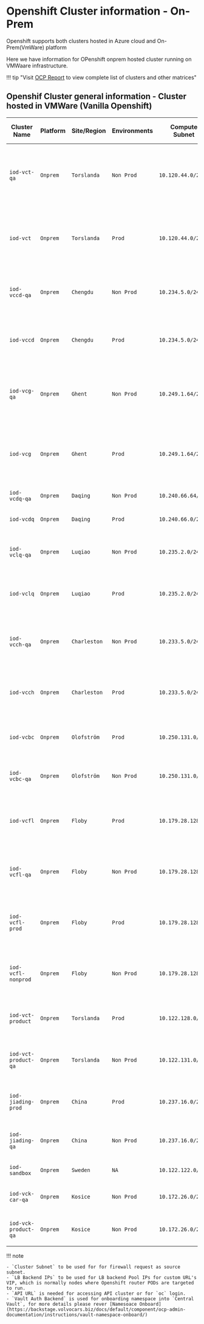 # Openshift Cluster information - On-Prem

Openshift supports both clusters hosted in Azure cloud and On-Prem(VmWare) platform

Here we have information for OPenshift onprem hosted cluster running on VMWaare infrastructure.

!!! tip "Visit [OCP Report](https://ocpreport-ocpreport-prod.apps.ocp-shared-v1-nonprod.volvocars.biz/ocpreport/ocr/index.html) to view complete list of clusters and other matrices"

## Openshif Cluster general information - Cluster hosted in VMWare (Vanilla Openshift)

| Cluster Name         | Platform | Site/Region | Environments | Compute Subnet     | LB Backend IPs                                                                                                                | Console URL                                                                                   | API URL                                                  | Vault Auth Backend     |
|----------------------|----------|-------------|--------------|-------------------|------------------------------------------------------------------------------------------------------------------------------|----------------------------------------------------------------------------------------------|----------------------------------------------------------|-----------------------|
| `iod-vct-qa`         | `Onprem` | `Torslanda` | `Non Prod`   | `10.120.44.0/23`  | `10.120.44.72, 10.120.44.74, 10.120.44.89, 10.120.44.118, 10.120.44.119, 10.120.44.117, 10.120.44.126, 10.120.44.127, 10.120.44.128, 10.120.44.129` | [`Console`](https://console-openshift-console.apps.iod-vct-qa.volvocars.net/)                  | `https://api.iod-vct-qa.volvocars.net:6443`               | `iod-vct-qa-eu`        |
| `iod-vct`            | `Onprem` | `Torslanda` | `Prod`       | `10.120.44.0/23`  | `10.120.44.75, 10.120.44.85, 10.120.44.86, 10.120.44.116, 10.120.44.30, 10.120.44.115, 10.120.44.130, 10.120.44.131, 10.120.44.132, 10.120.44.133`         | [`Console`](https://console-openshift-console.apps.iod-vct.volvocars.net/)                     | `https://api.iod-vct.volvocars.net:6443`                  | `iod-vct-prod-eu`      |
| `iod-vccd-qa`        | `Onprem` | `Chengdu`   | `Non Prod`   | `10.234.5.0/24`   | `10.234.5.88, 10.234.5.89, 10.234.5.87, 10.234.5.69, 10.234.5.123, 10.234.5.124, 10.234.5.143`                                 | [`Console`](https://console-openshift-console.apps.iod-vccd-qa.volvocars.net/)                 | `https://api.iod-vccd-qa.volvocars.net:6443`              | `iod-vccd-qa-ch`       |
| `iod-vccd`           | `Onprem` | `Chengdu`   | `Prod`       | `10.234.5.0/24`   | `10.234.5.80, 10.234.5.81, 10.234.5.84, 10.234.5.120, 10.234.5.121, 10.234.5.122, 10.234.5.141, 10.234.5.140`                   | [`Console`](https://console-openshift-console.apps.iod-vccd.volvocars.net/)                    | `https://api.iod-vccd.volvocars.net:6443`                 | `NA`                   |
| `iod-vcg-qa`         | `Onprem` | `Ghent`     | `Non Prod`   | `10.249.1.64/26`  | `10.249.5.152, 10.249.1.96, 10.249.1.92, 10.249.1.91, 10.249.1.71, 10.249.1.122, 10.249.1.73, 10.249.5.150, 10.249.5.151`         | [`Console`](https://console-openshift-console.apps.iod-vcg-qa.volvocars.net/)                  | `https://api.iod-vcg-qa.volvocars.net:6443`               | `iod-vcg-qa-eu`        |
| `iod-vcg`            | `Onprem` | `Ghent`     | `Prod`       | `10.249.1.64/26`  | `10.249.1.85, 10.249.1.86, 10.249.1.87, 10.249.1.123, 10.249.1.81, 10.249.1.124, 10.249.5.153, 10.249.5.154, 10.249.5.157, 10.249.5.162` | [`Console`](https://console-openshift-console.apps.iod-vcg.volvocars.net/)                     | `https://api.iod-vcg.volvocars.net:6443`                  | `iod-vcg-prod-eu`      |
| `iod-vcdq-qa`        | `Onprem` | `Daqing`    | `Non Prod`   | `10.240.66.64/26` | `10.240.66.122, 10.240.66.70, 10.240.66.69`                                                                                 | [`Console`](https://console-openshift-console.apps.iod-vcdq-qa.volvocars.net)                  | `https://api.iod-vcdq-qa.volvocars.net:6443`              | `iod-vcdq-qa-ch`       |
| `iod-vcdq`           | `Onprem` | `Daqing`    | `Prod`       | `10.240.66.0/26`  | `10.240.66.18, 10.240.66.45, 10.240.66.21, 10.240.66.34`                                                                    | [`Console`](https://console-openshift-console.apps.iod-vcdq.volvocars.net)                     | `https://api.iod-vcdq.volvocars.net:6443`                 | `NA`                   |
| `iod-vclq-qa`        | `Onprem` | `Luqiao`    | `Non Prod`   | `10.235.2.0/24`   | `10.235.2.199, 10.235.2.191, 10.235.2.177, 10.235.2.206, 10.235.2.204, 10.235.2.205`                                           | [`Console`](https://console-openshift-console.apps.iod-vclq-qa.volvocars.net/)                 | `https://api.iod-vclq-qa.volvocars.net:6443`              | `iod-vclq-qa-ch`       |
| `iod-vclq`           | `Onprem` | `Luqiao`    | `Prod`       | `10.235.2.0/24`   | `10.235.2.200, 10.235.2.39, 10.235.2.19, 10.235.2.237, 10.235.2.238, 10.235.2.239, 10.235.2.27`                                 | [`Console`](https://console-openshift-console.apps.iod-vclq.volvocars.net/)                    | `https://api.iod-vclq.volvocars.net:6443`                 | `NA`                   |
| `iod-vcch-qa`        | `Onprem` | `Charleston`| `Non Prod`   | `10.233.5.0/24`   | `10.233.5.59, 10.233.5.195, 10.233.5.175, 10.233.5.186, 10.233.5.249, 10.233.5.250, 10.233.5.248, 10.233.5.55`                 | [`Console`](https://console-openshift-console.apps.iod-vcch-qa.volvocars.net/)                 | `https://api.iod-vcch-qa.volvocars.net:6443`              | `iod-vcch-qa-us`       |
| `iod-vcch`           | `Onprem` | `Charleston`| `Prod`       | `10.233.5.0/24`   | `10.233.5.246, 10.233.5.247, 10.233.5.245, 10.233.5.170, 10.233.5.171, 10.233.5.179, 10.233.5.109, 10.233.5.119`                 | [`Console`](https://console-openshift-console.apps.iod-vcch.volvocars.net/)                   | `https://api.iod-vcch.volvocars.net:6443`                 | `iod-vcch-prod-eu`     |
| `iod-vcbc`           | `Onprem` | `Olofström` | `Prod`       | `10.250.131.0/24` | `10.250.131.237, 10.250.131.234, 10.250.131.238, 10.250.131.241, 10.250.131.239, 10.250.131.235`                                 | [`Console`](https://console-openshift-console.apps.iod-vcbc.volvocars.net/)                   | `https://api.iod-vcbc.volvocars.net:6443`                 | `iod-vcbc-prod-eu`     |
| `iod-vcbc-qa`        | `Onprem` | `Olofström` | `Non Prod`   | `10.250.131.0/24` | `10.250.131.16, 10.250.131.195, 10.250.131.200, 10.250.131.194, 10.250.131.198, 10.250.131.201`                                   | [`Console`](https://console-openshift-console.apps.iod-vcbc-qa.volvocars.net/)                | `https://api.iod-vcbc-qa.volvocars.net:6443`              | `iod-vcbc-qa-eu`       |
| `iod-vcfl`           | `Onprem` | `Floby`     | `Prod`       | `10.179.28.128/25`| `10.179.28.152, 10.179.28.156, 10.179.28.155, 10.179.28.159, 10.179.28.151, 10.179.28.161, 10.179.28.157, 10.179.28.153`         | [`Console`](https://console-openshift-console.apps.iod-vcfl.volvocars.net/)                   | `https://api.iod-vcfl.volvocars.net:6443`                 | `iod-vcfl-prod-eu`     |
| `iod-vcfl-qa`        | `Onprem` | `Floby`     | `Non Prod`   | `10.179.28.128/25`| `10.179.28.201, 10.179.28.203, 10.179.28.209, 10.179.28.204, 10.179.28.205, 10.179.28.210, 10.179.28.202, 10.179.28.211`         | [`Console`](https://console-openshift-console.apps.iod-vcfl-qa.volvocars.net/)                | `https://api.iod-vcfl-qa.volvocars.net:6443`              | `iod-vcfl-qa-eu`       |
| `iod-vcfl-prod`      | `Onprem` | `Floby`     | `Prod`       | `10.179.28.128/25`| `10.179.28.213, 10.179.28.214, 10.179.28.215, 10.179.28.219, 10.179.28.220, 10.179.28.221, 10.179.28.222, 10.179.28.223`         | [`Console`](https://console-openshift-console.apps.iod-vcfl-prod.volvocars.net/)              | `https://api.iod-vcfl-prod.volvocars.net:6443`            | `NA`                   |
| `iod-vcfl-nonprod`   | `Onprem` | `Floby`     | `Non Prod`   | `10.179.28.128/25`| `10.179.28.209, 10.179.28.210, 10.179.28.211, 10.179.28.201, 10.179.28.203, 10.179.28.204, 10.179.28.205, 10.179.28.202`         | [`Console`](https://console-openshift-console.apps.iod-vcfl-nonprod.volvocars.net/)           | `https://api.iod-vcfl-nonprod.volvocars.net:6443`         | `iod-vcfl-nonprod-eu`  |
| `iod-vct-product`    | `Onprem` | `Torslanda` | `Prod`       | `10.122.128.0/23` | `10.122.128.43, 10.122.128.42, 10.122.128.48, 10.122.128.49, 10.122.128.47, 10.122.128.41`                                       | [`Console`](https://console-openshift-console.apps.iod-vct-product.volvocars.net/)            | `https://api.iod-vct-product.volvocars.net:6443`          | `iod-vctp-prod-eu`     |
| `iod-vct-product-qa` | `Onprem` | `Torslanda` | `Non Prod`   | `10.122.131.0/25` | `10.122.131.10, 10.122.131.8, 10.122.131.15, 10.122.131.9, 10.122.131.13, 10.122.131.14, 10.122.131.11`                         | [`Console`](https://console-openshift-console.apps.iod-vct-product-qa.volvocars.net/)         | `https://api.iod-vct-product-qa.volvocars.net:6443`       | `iod-vctp-qa-eu`       |
| `iod-jiading-prod`   | `Onprem` | `China`     | `Prod`       | `10.237.16.0/24`  | `10.237.16.38, 10.237.16.37, 10.237.16.39, 10.237.16.45, 10.237.16.44, 10.237.16.48`                                               | [`Console`](https://console-openshift-console.apps.iod-jiading-prod.volvocars.net/)           | `https://api.iod-jiading-prod.volvocars.net:6443`         | `NA`                   |
| `iod-jiading-qa`     | `Onprem` | `China`     | `Non Prod`   | `10.237.16.0/24`  | `10.237.16.27, 10.237.16.10, 10.237.16.28, 10.237.16.26, 10.237.16.30, 10.237.16.32`                                               | [`Console`](https://console-openshift-console.apps.iod-jiading-qa.volvocars.net/)             | `https://api.iod-jiading-qa.volvocars.net:6443`           | `iod-jiading-qa-ch`    |
| `iod-sandbox`        | `Onprem` | `Sweden`    | `NA`         | `10.122.122.0/23` | `10.122.122.14, 10.122.122.244, 10.122.122.254`                                                                                 | [`Console`](https://console-openshift-console.apps.iod-sandbox.volvocars.net/)                | `https://api.iod-sandbox.volvocars.net:6443`              | `NA`                   |
| `iod-vck-car-qa`     | `Onprem` | `Kosice`    | `Non Prod`   | `10.172.26.0/24`  | `10.172.26.27, 10.172.26.34, 10.172.26.36, 10.172.26.32, 10.172.26.31` | [`Console`](https://console-openshift-console.apps.iod-vck-car-qa.volvocars.net/) | `https://api.iod-vck-car-qa.volvocars.net:6443` | `TBD` |
| `iod-vck-product-qa` | `Onprem` | `Kosice`    | `Non Prod`   | `10.172.26.0/24`  | `10.172.26.11, 10.172.26.12, 10.172.26.13, 10.172.26.14, 10.172.26.15` | [`Console`](https://console-openshift-console.apps.iod-vck-product-qa.volvocars.net/) | `https://api.iod-vck-product-qa.volvocars.net:6443` | `TBD` |


!!! note

    - `Cluster Subnet` to be used for for firewall request as source subnet.
    - `LB Backend IPs` to be used for LB backend Pool IPs for custom URL's VIP, which is normally nodes where Openshift router PODs are targeted to run.
    - `API URL` is needed for accessing API cluster or for `oc` login.
    - `Vault Auth Backend` is used for onboarding namespace into `Central Vault`, for more details please rever [Namesoace Onboard](https://backstage.volvocars.biz/docs/default/component/ocp-admin-documentation/instructions/vault-namespace-onboard/)
